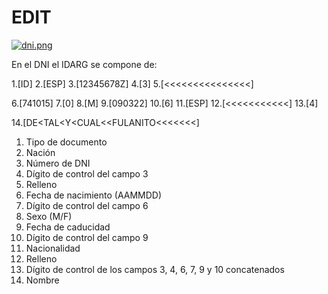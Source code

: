 # EDIT

[![dni.png](https://i.postimg.cc/XJ7dHsm8/dni.png)](https://postimg.cc/rd3DzN80)


En el DNI el IDARG se compone de:

1.[ID] 2.[ESP] 3.[12345678Z] 4.[3] 5.[<<<<<<<<<<<<<<<]

6.[741015] 7.[0] 8.[M] 9.[090322] 10.[6] 11.[ESP] 12.[<<<<<<<<<<<] 13.[4]

14.[DE<TAL<Y<CUAL<<FULANITO<<<<<<<]

1. Tipo de documento
2. Nación
3. Número de DNI
4. Dígito de control del campo 3
5. Relleno
6. Fecha de nacimiento (AAMMDD)
7. Dígito de control del campo 6
8. Sexo (M/F)
9. Fecha de caducidad
10. Dígito de control del campo 9
11. Nacionalidad
12. Relleno
13. Dígito de control de los campos 3, 4, 6, 7, 9 y 10 concatenados
14. Nombre
